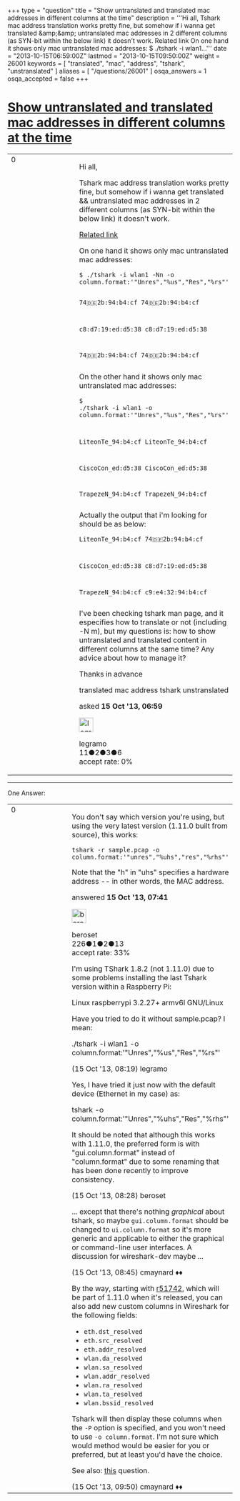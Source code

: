 +++
type = "question"
title = "Show untranslated and translated mac addresses in different columns at the time"
description = '''Hi all,  Tshark mac address translation works pretty fine, but somehow if i wanna get translated &amp;amp;&amp;amp; untranslated mac addresses in 2 different columns (as SYN-bit within the below link) it doesn&#x27;t work. Related link On one hand it shows only mac untranslated mac addresses: $ ./tshark -i wlan1...'''
date = "2013-10-15T06:59:00Z"
lastmod = "2013-10-15T09:50:00Z"
weight = 26001
keywords = [ "translated", "mac", "address", "tshark", "unstranslated" ]
aliases = [ "/questions/26001" ]
osqa_answers = 1
osqa_accepted = false
+++

<div class="headNormal">

# [Show untranslated and translated mac addresses in different columns at the time](/questions/26001/show-untranslated-and-translated-mac-addresses-in-different-columns-at-the-time)

</div>

<div id="main-body">

<div id="askform">

<table id="question-table" style="width:100%;"><colgroup><col style="width: 50%" /><col style="width: 50%" /></colgroup><tbody><tr class="odd"><td style="width: 30px; vertical-align: top"><div class="vote-buttons"><span id="post-26001-upvote" class="ajax-command post-vote up" rel="nofollow" title="I like this post (click again to cancel)"> </span><div id="post-26001-score" class="post-score" title="current number of votes">0</div><span id="post-26001-downvote" class="ajax-command post-vote down" rel="nofollow" title="I dont like this post (click again to cancel)"> </span> <span id="favorite-mark" class="ajax-command favorite-mark" rel="nofollow" title="mark/unmark this question as favorite (click again to cancel)"> </span><div id="favorite-count" class="favorite-count"></div></div></td><td><div id="item-right"><div class="question-body"><p>Hi all,</p><p>Tshark mac address translation works pretty fine, but somehow if i wanna get translated &amp;&amp; untranslated mac addresses in 2 different columns (as SYN-bit within the below link) it doesn't work.</p><p><a href="http://ask.wireshark.org/questions/21730/mac-reverse-name-resolution-in-tshark">Related link</a></p><p>On one hand it shows only mac untranslated mac addresses:</p><pre><code>$ ./tshark -i wlan1 -Nn -o column.format:&#39;&quot;Unres&quot;,&quot;%us&quot;,&quot;Res&quot;,&quot;%rs&quot;&#39;

74:de:2b:94:b4:cf 74:de:2b:94:b4:cf

c8:d7:19:ed:d5:38 c8:d7:19:ed:d5:38

74:de:2b:94:b4:cf 74:de:2b:94:b4:cf</code></pre><p>On the other hand it shows only mac untranslated mac addresses:</p><pre><code>$ ./tshark -i wlan1 -o column.format:&#39;&quot;Unres&quot;,&quot;%us&quot;,&quot;Res&quot;,&quot;%rs&quot;&#39;

LiteonTe_94:b4:cf LiteonTe_94:b4:cf

CiscoCon_ed:d5:38 CiscoCon_ed:d5:38

TrapezeN_94:b4:cf TrapezeN_94:b4:cf</code></pre><p>Actually the output that i'm looking for should be as below:</p><pre><code>LiteonTe_94:b4:cf 74:de:2b:94:b4:cf

CiscoCon_ed:d5:38 c8:d7:19:ed:d5:38

TrapezeN_94:b4:cf c9:e4:32:94:b4:cf</code></pre><p>I've been checking tshark man page, and it especifies how to translate or not (including -N m), but my questions is: how to show untranslated and translated content in different columns at the same time? Any advice about how to manage it?</p><p>Thanks in advance</p></div><div id="question-tags" class="tags-container tags"><span class="post-tag tag-link-translated" rel="tag" title="see questions tagged &#39;translated&#39;">translated</span> <span class="post-tag tag-link-mac" rel="tag" title="see questions tagged &#39;mac&#39;">mac</span> <span class="post-tag tag-link-address" rel="tag" title="see questions tagged &#39;address&#39;">address</span> <span class="post-tag tag-link-tshark" rel="tag" title="see questions tagged &#39;tshark&#39;">tshark</span> <span class="post-tag tag-link-unstranslated" rel="tag" title="see questions tagged &#39;unstranslated&#39;">unstranslated</span></div><div id="question-controls" class="post-controls"></div><div class="post-update-info-container"><div class="post-update-info post-update-info-user"><p>asked <strong>15 Oct '13, 06:59</strong></p><img src="https://secure.gravatar.com/avatar/fe34eb5043cdb7fbde263c1a27c39d10?s=32&amp;d=identicon&amp;r=g" class="gravatar" width="32" height="32" alt="legramo&#39;s gravatar image" /><p><span>legramo</span><br />
<span class="score" title="11 reputation points">11</span><span title="2 badges"><span class="badge1">●</span><span class="badgecount">2</span></span><span title="3 badges"><span class="silver">●</span><span class="badgecount">3</span></span><span title="6 badges"><span class="bronze">●</span><span class="badgecount">6</span></span><br />
<span class="accept_rate" title="Rate of the user&#39;s accepted answers">accept rate:</span> <span title="legramo has no accepted answers">0%</span></p></div></div><div id="comments-container-26001" class="comments-container"></div><div id="comment-tools-26001" class="comment-tools"></div><div class="clear"></div><div id="comment-26001-form-container" class="comment-form-container"></div><div class="clear"></div></div></td></tr></tbody></table>

------------------------------------------------------------------------

<div class="tabBar">

<span id="sort-top"></span>

<div class="headQuestions">

One Answer:

</div>

</div>

<span id="26007"></span>

<div id="answer-container-26007" class="answer">

<table style="width:100%;"><colgroup><col style="width: 50%" /><col style="width: 50%" /></colgroup><tbody><tr class="odd"><td style="width: 30px; vertical-align: top"><div class="vote-buttons"><span id="post-26007-upvote" class="ajax-command post-vote up" rel="nofollow" title="I like this post (click again to cancel)"> </span><div id="post-26007-score" class="post-score" title="current number of votes">0</div><span id="post-26007-downvote" class="ajax-command post-vote down" rel="nofollow" title="I dont like this post (click again to cancel)"> </span></div></td><td><div class="item-right"><div class="answer-body"><p>You don't say which version you're using, but using the very latest version (1.11.0 built from source), this works:</p><pre><code>tshark -r sample.pcap -o column.format:&#39;&quot;unres&quot;,&quot;%uhs&quot;,&quot;res&quot;,&quot;%rhs&quot;&#39;</code></pre><p>Note that the "h" in "uhs" specifies a hardware address -- in other words, the MAC address.</p></div><div class="answer-controls post-controls"></div><div class="post-update-info-container"><div class="post-update-info post-update-info-user"><p>answered <strong>15 Oct '13, 07:41</strong></p><img src="https://secure.gravatar.com/avatar/6f579677517345ebea1cfef9e9e88f0c?s=32&amp;d=identicon&amp;r=g" class="gravatar" width="32" height="32" alt="beroset&#39;s gravatar image" /><p><span>beroset</span><br />
<span class="score" title="226 reputation points">226</span><span title="1 badges"><span class="badge1">●</span><span class="badgecount">1</span></span><span title="2 badges"><span class="silver">●</span><span class="badgecount">2</span></span><span title="13 badges"><span class="bronze">●</span><span class="badgecount">13</span></span><br />
<span class="accept_rate" title="Rate of the user&#39;s accepted answers">accept rate:</span> <span title="beroset has 4 accepted answers">33%</span></p></div></div><div id="comments-container-26007" class="comments-container"><span id="26009"></span><div id="comment-26009" class="comment"><div id="post-26009-score" class="comment-score"></div><div class="comment-text"><p>I'm using TShark 1.8.2 (not 1.11.0) due to some problems installing the last Tshark version within a Raspberry Pi:</p><p>Linux raspberrypi 3.2.27+ armv6l GNU/Linux</p><p>Have you tried to do it without sample.pcap? I mean:</p><p>./tshark -i wlan1 -o column.format:'"Unres","%us","Res","%rs"'</p></div><div id="comment-26009-info" class="comment-info"><span class="comment-age">(15 Oct '13, 08:19)</span> <span class="comment-user userinfo">legramo</span></div></div><span id="26011"></span><div id="comment-26011" class="comment"><div id="post-26011-score" class="comment-score"></div><div class="comment-text"><p>Yes, I have tried it just now with the default device (Ethernet in my case) as:</p><p>tshark -o column.format:'"Unres","%uhs","Res","%rhs"'</p><p>It should be noted that although this works with 1.11.0, the preferred form is with "gui.column.format" instead of "column.format" due to some renaming that has been done recently to improve consistency.</p></div><div id="comment-26011-info" class="comment-info"><span class="comment-age">(15 Oct '13, 08:28)</span> <span class="comment-user userinfo">beroset</span></div></div><span id="26012"></span><div id="comment-26012" class="comment"><div id="post-26012-score" class="comment-score"></div><div class="comment-text"><p>... except that there's nothing <em>graphical</em> about tshark, so maybe <code>gui.column.format</code> should be changed to <code>ui.column.format</code> so it's more generic and applicable to either the graphical or command-line user interfaces. A discussion for wireshark-dev maybe ...</p></div><div id="comment-26012-info" class="comment-info"><span class="comment-age">(15 Oct '13, 08:45)</span> <span class="comment-user userinfo">cmaynard ♦♦</span></div></div><span id="26013"></span><div id="comment-26013" class="comment"><div id="post-26013-score" class="comment-score"></div><div class="comment-text"><p>By the way, starting with <a href="http://anonsvn.wireshark.org/viewvc?revision=51742&amp;view=revision">r51742</a>, which will be part of 1.11.0 when it's released, you can also add new custom columns in Wireshark for the following fields:</p><ul><li><code>eth.dst_resolved</code></li><li><code>eth.src_resolved</code></li><li><code>eth.addr_resolved</code></li><li><code>wlan.da_resolved</code></li><li><code>wlan.sa_resolved</code></li><li><code>wlan.addr_resolved</code></li><li><code>wlan.ra_resolved</code></li><li><code>wlan.ta_resolved</code></li><li><code>wlan.bssid_resolved</code></li></ul><p>Tshark will then display these columns when the <code>-P</code> option is specified, and you won't need to use <code>-o column.format</code>. I'm not sure which would method would be easier for you or preferred, but at least you'd have the choice.</p><p>See also: <a href="http://ask.wireshark.org/questions/24314/possible-to-use-the-mac-info-in-the-wireshark-manuf-file-as-part-of-display-filter">this</a> question.</p></div><div id="comment-26013-info" class="comment-info"><span class="comment-age">(15 Oct '13, 09:50)</span> <span class="comment-user userinfo">cmaynard ♦♦</span></div></div></div><div id="comment-tools-26007" class="comment-tools"></div><div class="clear"></div><div id="comment-26007-form-container" class="comment-form-container"></div><div class="clear"></div></div></td></tr></tbody></table>

</div>

<div class="paginator-container-left">

</div>

</div>

</div>

